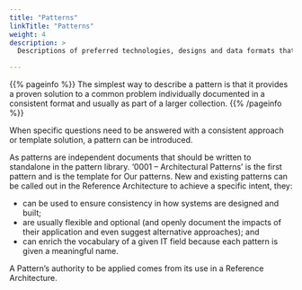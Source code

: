 ```yaml
---
title: "Patterns"
linkTitle: "Patterns"
weight: 4
description: >
  Descriptions of preferred technologies, designs and data formats that solve specific use cases.

---
```


{{% pageinfo %}}
The simplest way to describe a pattern is that it provides a proven solution to a common problem individually documented in a consistent format and usually as part of a larger collection.
{{% /pageinfo %}}

When specific questions need to be answered with a consistent approach or template solution, a pattern can be introduced. 

As patterns are independent documents that should be written to standalone in the pattern library.  ‘0001 – Architectural Patterns’ is the first pattern and is the template for Our patterns. New and existing patterns can be called out in the Reference Architecture to achieve a specific intent, they:

- can be used to ensure consistency in how systems are designed and built;
- are usually flexible and optional (and openly document the impacts of their application and even suggest alternative approaches); and
- can enrich the vocabulary of a given IT field because each pattern is given a meaningful name.

A Pattern’s authority to be applied comes from its use in a Reference Architecture.
